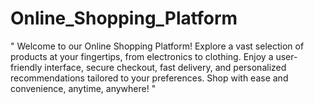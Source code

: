 # Online_Shopping_Platform
" Welcome to our Online Shopping Platform! Explore a vast selection of products at your fingertips, from electronics to clothing. Enjoy a user-friendly interface, secure checkout, fast delivery, and personalized recommendations tailored to your preferences. Shop with ease and convenience, anytime, anywhere! "
